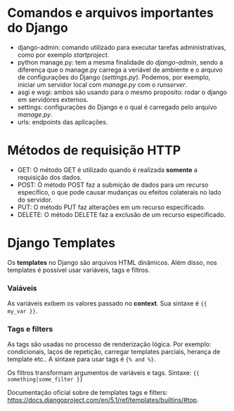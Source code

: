 # Comandos e arquivos importantes do Django

- django-admin: comando utilizado para executar tarefas administrativas, como por exemplo _startproject_.
- python manage.py: tem a mesma finalidade do _django-admin_, sendo a diferença que o manage.py carrega a veriável de ambiente e o arquivo de configurações do Django (_settings.py_). Podemos, por exemplo, iniciar um servidor local com _manage.py_ com o _runserver_.
- asgi e wsgi: ambos são usando para o mesmo proposito: rodar o django em servidores externos.
- settings: configurações do Django e o qual é carregado pelo arquivo _manage.py_.
- urls: endpoints das aplicações.

# Métodos de requisição HTTP

- GET: O método GET é utilizado quando é realizada **somente**  a requisição dos dados.
- POST: O método POST faz a submição de dados para um recurso específico, o que pode causar mudanças ou efeitos colaterais no lado do servidor.
- PUT: O método PUT faz alterações em um recurso especificado.
- DELETE: O método DELETE faz a exclusão de um recurso especificado.

# Django Templates
Os **templates** no Django são arquivos HTML dinâmicos. Além disso, nos templates 
é possível usar variáveis, tags e filtros.

### Vaiáveis
As variáveis exibem os valores passado no **context**. Sua sintaxe é ``{{ my_var }}``.

### Tags e filters
As tags são usadas no processo de renderização lógica. Por exemplo: condicionais, laços de repetição, carregar templates 
parciais, herança de template etc.. A sintaxe para usar tags é `` {% and %} ``.

Os filtros transformam argumentos de variáveis e tags. Sintaxe: ``{{ something|some_filter }}``

Documentação oficial sobre de templates tags e filters: https://docs.djangoproject.com/en/5.1/ref/templates/builtins/#top.